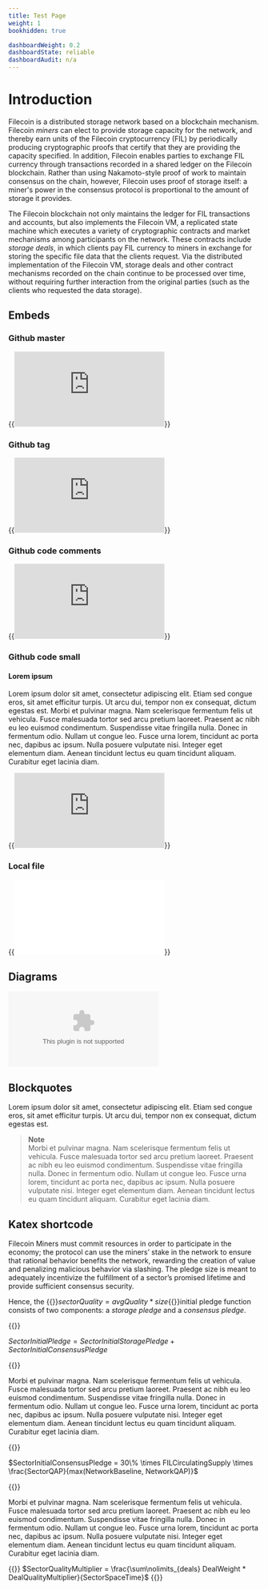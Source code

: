 ```yaml
---
title: Test Page
weight: 1
bookhidden: true

dashboardWeight: 0.2
dashboardState: reliable
dashboardAudit: n/a
---
```


# Introduction

Filecoin is a distributed storage network based on a blockchain mechanism.
Filecoin _miners_ can elect to provide storage capacity for the network, and thereby
earn units of the Filecoin cryptocurrency (FIL) by periodically producing
cryptographic proofs that certify that they are providing the capacity specified.
In addition, Filecoin enables parties to exchange FIL currency
through transactions recorded in a shared ledger on the Filecoin blockchain.
Rather than using Nakamoto-style proof of work to maintain consensus on the chain, however,
Filecoin uses proof of storage itself: a miner's power in the consensus protocol
is proportional to the amount of storage it provides.

The Filecoin blockchain not only maintains the ledger for FIL transactions and
accounts, but also implements the Filecoin VM, a replicated state machine which executes
a variety of cryptographic contracts and market mechanisms among participants
on the network.
These contracts include _storage deals_, in which clients pay FIL currency to miners
in exchange for storing the specific file data that the clients request.
Via the distributed implementation of the Filecoin VM, storage deals
and other contract mechanisms recorded on the chain continue to be processed
over time, without requiring further interaction from the original parties
(such as the clients who requested the data storage).

## Embeds

### Github master

{{<embed src="https://github.com/filecoin-project/lotus/blob/master/build/bootstrap.go" lang="go" title="Payment Channel Implementation">}}

### Github tag

{{<embed src="https://github.com/filecoin-project/lotus/blob/v0.7.1/build/bootstrap.go" lang="go" title="Payment Channel Implementation">}}

### Github code comments

{{<embed src="https://github.com/filecoin-project/lotus/blob/master/chain/sync.go" lang="go" title="Sync" symbol="Syncer">}}

### Github code small

#### Lorem ipsum

Lorem ipsum dolor sit amet, consectetur adipiscing elit. Etiam sed congue eros, sit amet efficitur turpis. Ut arcu dui, tempor non ex consequat, dictum egestas est. Morbi et pulvinar magna. Nam scelerisque fermentum felis ut vehicula. Fusce malesuada tortor sed arcu pretium laoreet. Praesent ac nibh eu leo euismod condimentum. Suspendisse vitae fringilla nulla. Donec in fermentum odio. Nullam ut congue leo. Fusce urna lorem, tincidunt ac porta nec, dapibus ac ipsum. Nulla posuere vulputate nisi. Integer eget elementum diam. Aenean tincidunt lectus eu quam tincidunt aliquam. Curabitur eget lacinia diam.

{{<embed src="https://github.com/filecoin-project/lotus/blob/master/chain/sync.go" lang="go" title="Sync" symbol="InformNewHead">}}

### Local file

{{<embed src="test-embed.js" lang="js" title="Test embed JS">}}

## Diagrams

![Protocol Overview Diagram](/intro/diagrams/orient/filecoin.dot)

## Blockquotes

Lorem ipsum dolor sit amet, consectetur adipiscing elit. Etiam sed congue eros, sit amet efficitur turpis. Ut arcu dui, tempor non ex consequat, dictum egestas est.

> **Note**  
> Morbi et pulvinar magna. Nam scelerisque fermentum felis ut vehicula. Fusce malesuada tortor sed arcu pretium laoreet. Praesent ac nibh eu leo euismod condimentum. Suspendisse vitae fringilla nulla. Donec in fermentum odio. Nullam ut congue leo. Fusce urna lorem, tincidunt ac porta nec, dapibus ac ipsum. Nulla posuere vulputate nisi. Integer eget elementum diam. Aenean tincidunt lectus eu quam tincidunt aliquam. Curabitur eget lacinia diam.

## Katex shortcode

Filecoin Miners must commit resources in order to participate in the economy; the protocol can use the minersʼ stake in the network to ensure that rational behavior benefits the network, rewarding the creation of value and penalizing malicious behavior via slashing. The pledge size is meant to adequately incentivize the fulfillment of a sectorʼs promised lifetime and provide sufficient consensus security.

Hence, the {{<katex>}}$sectorQuality = avgQuality*size${{</katex>}}initial pledge function consists of two components: a _storage pledge_ and a _consensus pledge_.

{{<katex>}}

$SectorInitialPledge = SectorInitialStoragePledge + SectorInitialConsensusPledge$

{{</katex>}}

Morbi et pulvinar magna. Nam scelerisque fermentum felis ut vehicula. Fusce malesuada tortor sed arcu pretium laoreet. Praesent ac nibh eu leo euismod condimentum. Suspendisse vitae fringilla nulla. Donec in fermentum odio. Nullam ut congue leo. Fusce urna lorem, tincidunt ac porta nec, dapibus ac ipsum. Nulla posuere vulputate nisi. Integer eget elementum diam. Aenean tincidunt lectus eu quam tincidunt aliquam. Curabitur eget lacinia diam.

{{<katex>}}

$SectorInitialConsensusPledge =  30\% \times FILCirculatingSupply \times \frac{SectorQAP}{max(NetworkBaseline, NetworkQAP)}$

{{</katex>}}

Morbi et pulvinar magna. Nam scelerisque fermentum felis ut vehicula. Fusce malesuada tortor sed arcu pretium laoreet. Praesent ac nibh eu leo euismod condimentum. Suspendisse vitae fringilla nulla. Donec in fermentum odio. Nullam ut congue leo. Fusce urna lorem, tincidunt ac porta nec, dapibus ac ipsum. Nulla posuere vulputate nisi. Integer eget elementum diam. Aenean tincidunt lectus eu quam tincidunt aliquam. Curabitur eget lacinia diam.

{{<katex>}}
$SectorQualityMultiplier = \frac{\sum\nolimits_{deals} DealWeight * DealQualityMultiplier}{SectorSpaceTime}$
{{</katex>}}
